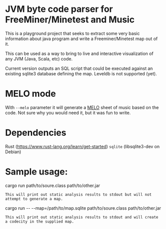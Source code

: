 JVM byte code parser for FreeMiner/Minetest and Music
===
This is a playground project that seeks to extract some very basic information about java program and write a Freeminer/Minetest map out of it.

This can be used as a way to bring to live and interactive visualization of any JVM (Java, Scala, etc) code.

Current version outputs an SQL script that could be executed against an existing sqlite3 database defining the map. Leveldb is not supported (yet).

MELO mode
===

With `--melo` parameter it will generate a [MELO](https://github.com/mistodon/melo) sheet of music based on the code. Not sure why you would need it, but it was fun to write.

Dependencies
===

Rust (https://www.rust-lang.org/learn/get-started)
`sqlite` (libsqlite3-dev on Debian)

Sample usage:
===
  cargo run path/to/soure.class path/to/other.jar

    This will print out static analysis results to stdout but will not attempt to generate a map.

  cargo run -- --map=/path/to/map.sqlite path/to/soure.class path/to/other.jar

    This will print out static analysis results to stdout and will create a codecity in the supplied map.
